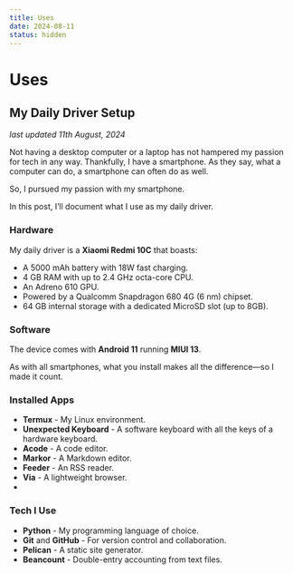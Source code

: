 ```yaml
---
title: Uses
date: 2024-08-11
status: hidden
---
```


# Uses  
## My Daily Driver Setup
_last updated 11th August, 2024_

Not having a desktop computer or a laptop has not hampered my passion for tech in any way. Thankfully, I have a smartphone. As they say, what a computer can do, a smartphone can often do as well.

So, I pursued my passion with my smartphone.

In this post, I’ll document what I use as my daily driver.

### Hardware
My daily driver is a **Xiaomi Redmi 10C** that boasts:

- A 5000 mAh battery with 18W fast charging.
- 4 GB RAM with up to 2.4 GHz octa-core CPU.
- An Adreno 610 GPU.
- Powered by a Qualcomm Snapdragon 680 4G (6 nm) chipset.
- 64 GB internal storage with a dedicated MicroSD slot (up to 8GB).

### Software
The device comes with **Android 11** running **MIUI 13**. 

As with all smartphones, what you install makes all the difference—so I made it count.

### Installed Apps
- **Termux** - My Linux environment.
- **Unexpected Keyboard** - A software keyboard with all the keys of a hardware keyboard.
- **Acode** - A code editor.
- **Markor** - A Markdown editor.
- **Feeder** - An RSS reader.
- **Via** - A lightweight browser.
- 
### Tech I Use
- **Python** - My programming language of choice.
- **Git** and **GitHub** - For version control and collaboration.
- **Pelican** - A static site generator.
- **Beancount** - Double-entry accounting from text files.

